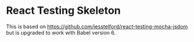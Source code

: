 # React Testing Skeleton

This is based on <https://github.com/jesstelford/react-testing-mocha-jsdom> but is upgraded to work with Babel version 6.